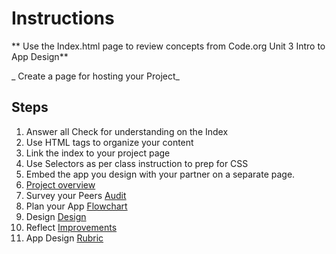 # Instructions  

  ** Use the Index.html page to review concepts from Code.org Unit 3 Intro to App Design**

  _ Create a page for hosting your Project_

  ## Steps
  1. Answer all Check for understanding on the Index
  2. Use HTML tags to organize your content
  3. Link the index to your project page
  4. Use Selectors as per class instruction to prep for CSS
  5. Embed the app you design with your partner on a separate page.
  6.  [ Project overview](ProjectDescription.png)
  7.  Survey your Peers  [ Audit](targetAudit.png)
  8.  Plan your App  [ Flowchart](flowchart.png)
  9.  Design  [ Design](DEsign.png)
  10.  Reflect  [ Improvements](REflect.png)
  11. App Design  [ Rubric](Rubric.png)
 

  

  